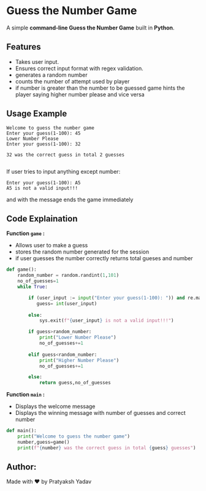 # Guess the Number Game

A simple **command-line Guess the Number Game** built in **Python**.


## Features
- Takes user input. 
- Ensures correct input format with regex validation.
- generates a random number
- counts the number of attempt used by player
- if number is greater than the number to be guessed game hints the player saying higher number please and vice versa


## Usage Example

```
Welcome to guess the number game
Enter your guess(1-100): 45
Lower Number Please
Enter your guess(1-100): 32

32 was the correct guess in total 2 guesses


```

If user tries to input anything except number:
```
Enter your guess(1-100): A5
A5 is not a valid input!!!
```
and with the message ends the game immediately
## Code Explaination

**Function `game` :**
- Allows user to make a guess
- stores the random number generated for the session
- if user guesses the number correctly returns total gueses and number

```python
def game():
    random_number = random.randint(1,101)
    no_of_guesses=1
    while True:

        if (user_input := input("Enter your guess(1-100): ")) and re.match(r"^[0-9]+$",user_input):
           guess= int(user_input)
        
        else:
            sys.exit(f"{user_input} is not a valid input!!!")

        if guess>random_number:
            print("Lower Number Please")
            no_of_guesses+=1
        
        elif guess<random_number:
            print("Higher Number Please")
            no_of_guesses+=1

        else:
            return guess,no_of_guesses

```
**Function `main` :**
- Displays the welcome message
- Displays the winning message with number of guesses and correct number 

``` python
def main():
    print("Welcome to guess the number game")
    number,guess=game()
    print(f"{number} was the correct guess in total {guess} guesses")
```

## Author:
Made with ❤️ by Pratyaksh Yadav
 